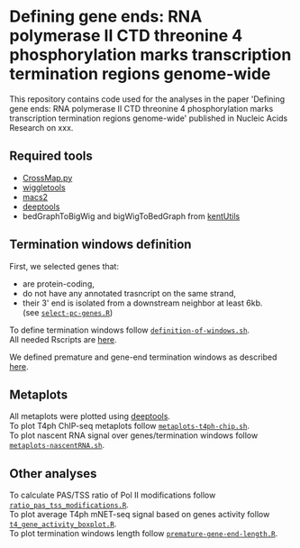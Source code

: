 
# Defining gene ends: RNA polymerase II CTD threonine 4 phosphorylation marks transcription termination regions genome-wide

This repository contains code used for the analyses in the paper 'Defining gene ends: RNA polymerase II CTD threonine 4 phosphorylation marks transcription termination regions genome-wide' published in Nucleic Acids Research on xxx.

## Required tools
 - [CrossMap.py](https://crossmap.readthedocs.io/en/latest/)
 - [wiggletools](https://github.com/Ensembl/WiggleTools)
 - [macs2](https://hbctraining.github.io/Intro-to-ChIPseq/lessons/05_peak_calling_macs.html)
 - [deeptools](https://deeptools.readthedocs.io/en/develop/)
 - bedGraphToBigWig and bigWigToBedGraph from [kentUtils](https://github.com/ENCODE-DCC/kentUtils)


## Termination windows definition

First, we selected genes that:
- are protein-coding,
- do not have any annotated trasncript on the same strand,
- their 3' end is isolated from a downstream neighbor at least 6kb.   
(see [`select-pc-genes.R`](https://github.com/STOP-lab/T4ph-review/blob/main/Rscripts/select-pc-genes.R))

To define termination windows follow [`definition-of-windows.sh`](https://github.com/STOP-lab/T4ph-review/blob/main/workflows/windows-definition.sh).   
All needed Rscripts are [here](https://github.com/STOP-lab/T4ph-review/tree/main/Rscripts).     

We defined premature and gene-end termination windows as described [here](https://github.com/STOP-lab/T4ph-review/blob/main/Rscripts/premature-gene-end-length.R).

## Metaplots

All metaplots were plotted using [deeptools](https://deeptools.readthedocs.io/en/develop/).     
To plot T4ph ChIP-seq metaplots follow [`metaplots-t4ph-chip.sh`](https://github.com/STOP-lab/T4ph-review/blob/main/workflows/metaplots-t4ph-chip.sh).    
To plot nascent RNA signal over genes/termination windows follow [`metaplots-nascentRNA.sh`](https://github.com/STOP-lab/T4ph-review/blob/).    

## Other analyses 

To calculate PAS/TSS ratio of Pol II modifications follow [`ratio_pas_tss_modifications.R`](https://github.com/STOP-lab/T4ph-review/blob/main/Rscripts/ratio_pas_tss_modifications.R).    
To plot average T4ph mNET-seq signal based on genes activity follow [`t4_gene_activity_boxplot.R`](https://github.com/STOP-lab/T4ph-review/blob/main/Rscripts/t4_gene_activity_boxplot.R).    
To plot termination windows length follow [`premature-gene-end-length.R`](https://github.com/STOP-lab/T4ph-review/blob/main/Rscripts/premature-gene-end-length.R).      



